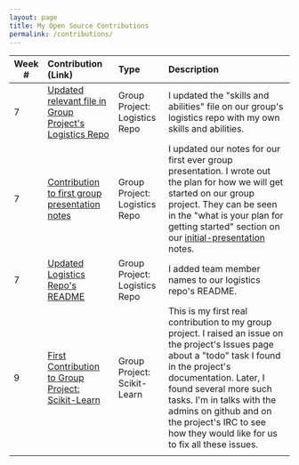 ```yaml
---
layout: page
title: My Open Source Contributions
permalink: /contributions/
---
```


<!-- 
Type of the contribution should be "Wikipedia edit", "OpenStreet Map feature", "Documentation", "Course website", "Blog", 
"Browse Add-on", etc. 

The descriptioin should include a brief summary of what you did. 

Replace the first row with your contribution. 

--> 





| Week #       | Contribution (Link)  | Type  | Description | 
|---|:---|:---|:---| 
|  7   | [Updated relevant file in Group Project's Logistics Repo](https://github.com/nyu-ossd-s19/sklearn-logistics/commit/e4eb559f02444c76d138695f264a82918d251675)    | Group Project: Logistics Repo    |   I updated the "skills and abilities" file on our group's logistics repo with my own skills and abilities.   |
|  7   | [Contribution to first group presentation notes](https://github.com/nyu-ossd-s19/sklearn-logistics/commit/e4eb559f02444c76d138695f264a82918d251675)    | Group Project: Logistics Repo    |   I updated our notes for our first ever group presentation. I wrote out the plan for how we will get started on our group project. They can be seen in the "what is your plan for getting started" section on our [initial-presentation](https://github.com/nyu-ossd-s19/sklearn-logistics/blob/master/initial_presentation/initial-presentation.md) notes.    |
|  7   | [Updated Logistics Repo's README](https://github.com/nyu-ossd-s19/sklearn-logistics/commit/3519f151404b8f9270d80989689c585a3e09fc2b)    | Group Project: Logistics Repo    |   I added team member names to our logistics repo's README.    |
|  9   | [First Contribution to Group Project: Scikit-Learn](https://github.com/scikit-learn/scikit-learn/issues/13533)    | Group Project: Scikit-Learn    |   This is my first real contribution to my group project. I raised an issue on the project's Issues page about a "todo" task I found in the project's documentation. Later, I found several more such tasks. I'm in talks with the admins on github and on the project's IRC to see how they would like for us to fix all these issues.    |
|     |     |     |      |
